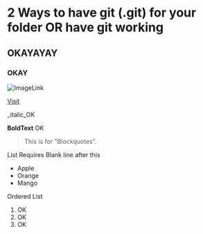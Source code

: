 # 2 Ways to have git (.git) for your folder OR have git working

## OKAYAYAY

### OKAY

![ImageLink](https://octodex.github.com/images/bannekat.png)

[Visit](www.github.com)

_italic_OK

**BoldText** OK

>This is for "Blockquotes".

List Requires Blank line after this

* Apple
* Orange
* Mango

Ordered List

1. OK
2. OK
3. OK
